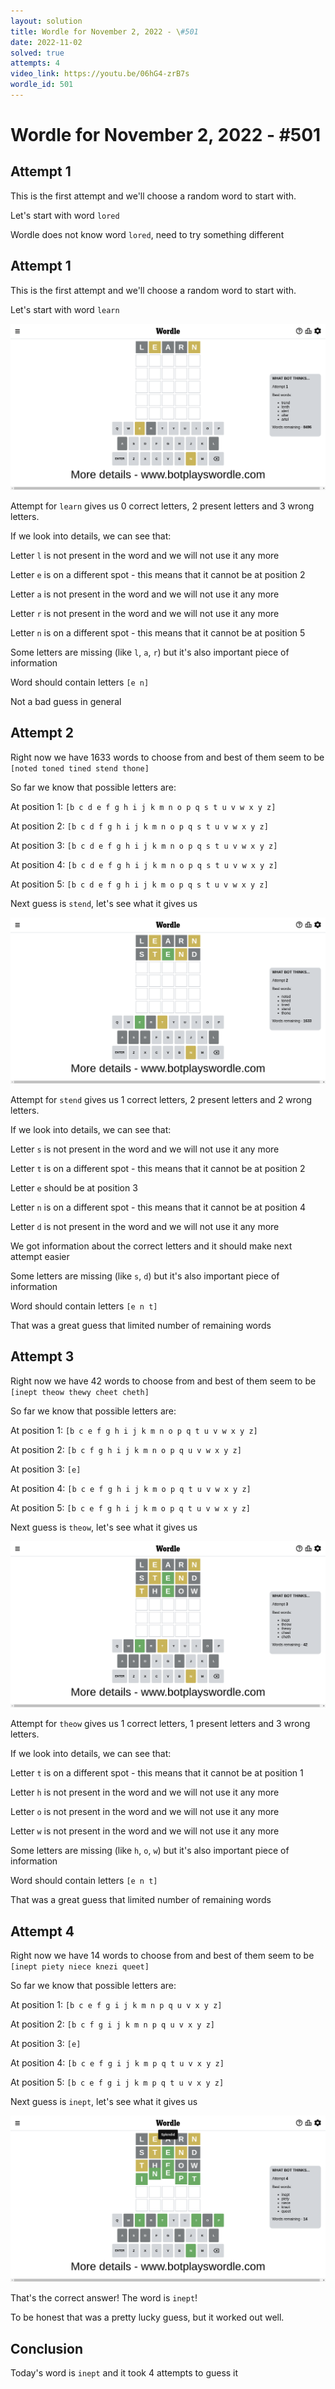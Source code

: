 ```yaml
---
layout: solution
title: Wordle for November 2, 2022 - \#501
date: 2022-11-02
solved: true
attempts: 4
video_link: https://youtu.be/06hG4-zrB7s
wordle_id: 501
---
```


# Wordle for November 2, 2022 - \#501

## Attempt 1

This is the first attempt and we'll choose a random word to start with.

Let's start with word `lored`

Wordle does not know word `lored`, need to try something different

## Attempt 1

This is the first attempt and we'll choose a random word to start with.

Let's start with word `learn`

![Attempt 1](2022-11-02/attempt-1.png)

Attempt for `learn` gives us 0 correct letters, 2 present letters and 3 wrong letters.

If we look into details, we can see that:

Letter `l` is not present in the word and we will not use it any more

Letter `e` is on a different spot - this means that it cannot be at position 2

Letter `a` is not present in the word and we will not use it any more

Letter `r` is not present in the word and we will not use it any more

Letter `n` is on a different spot - this means that it cannot be at position 5

Some letters are missing (like `l`, `a`, `r`) but it's also important piece of information

Word should contain letters `[e n]`

Not a bad guess in general



## Attempt 2

Right now we have 1633 words to choose from and best of them seem to be `[noted toned tined stend thone]`

So far we know that possible letters are:

At position 1: `[b c d e f g h i j k m n o p q s t u v w x y z]`

At position 2: `[b c d f g h i j k m n o p q s t u v w x y z]`

At position 3: `[b c d e f g h i j k m n o p q s t u v w x y z]`

At position 4: `[b c d e f g h i j k m n o p q s t u v w x y z]`

At position 5: `[b c d e f g h i j k m o p q s t u v w x y z]`

Next guess is `stend`, let's see what it gives us

![Attempt 2](2022-11-02/attempt-2.png)

Attempt for `stend` gives us 1 correct letters, 2 present letters and 2 wrong letters.

If we look into details, we can see that:

Letter `s` is not present in the word and we will not use it any more

Letter `t` is on a different spot - this means that it cannot be at position 2

Letter `e` should be at position 3

Letter `n` is on a different spot - this means that it cannot be at position 4

Letter `d` is not present in the word and we will not use it any more

We got information about the correct letters and it should make next attempt easier

Some letters are missing (like `s`, `d`) but it's also important piece of information

Word should contain letters `[e n t]`

That was a great guess that limited number of remaining words



## Attempt 3

Right now we have 42 words to choose from and best of them seem to be `[inept theow thewy cheet cheth]`

So far we know that possible letters are:

At position 1: `[b c e f g h i j k m n o p q t u v w x y z]`

At position 2: `[b c f g h i j k m n o p q u v w x y z]`

At position 3: `[e]`

At position 4: `[b c e f g h i j k m o p q t u v w x y z]`

At position 5: `[b c e f g h i j k m o p q t u v w x y z]`

Next guess is `theow`, let's see what it gives us

![Attempt 3](2022-11-02/attempt-3.png)

Attempt for `theow` gives us 1 correct letters, 1 present letters and 3 wrong letters.

If we look into details, we can see that:

Letter `t` is on a different spot - this means that it cannot be at position 1

Letter `h` is not present in the word and we will not use it any more

Letter `o` is not present in the word and we will not use it any more

Letter `w` is not present in the word and we will not use it any more

Some letters are missing (like `h`, `o`, `w`) but it's also important piece of information

Word should contain letters `[e n t]`

That was a great guess that limited number of remaining words



## Attempt 4

Right now we have 14 words to choose from and best of them seem to be `[inept piety niece knezi queet]`

So far we know that possible letters are:

At position 1: `[b c e f g i j k m n p q u v x y z]`

At position 2: `[b c f g i j k m n p q u v x y z]`

At position 3: `[e]`

At position 4: `[b c e f g i j k m p q t u v x y z]`

At position 5: `[b c e f g i j k m p q t u v x y z]`

Next guess is `inept`, let's see what it gives us

![Attempt 4](2022-11-02/attempt-4.png)

That's the correct answer! The word is `inept`!

To be honest that was a pretty lucky guess, but it worked out well.

## Conclusion

Today's word is `inept` and it took 4 attempts to guess it

